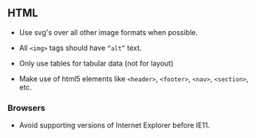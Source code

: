 ## HTML

- Use svg's over all other image formats when possible.

- All `<img>` tags should have `“alt”` text.

- Only use tables for tabular data (not for layout)

- Make use of html5 elements like `<header>`, `<footer>`, `<nav>`, `<section>`, etc.

### Browsers

- Avoid supporting versions of Internet Explorer before IE11.

